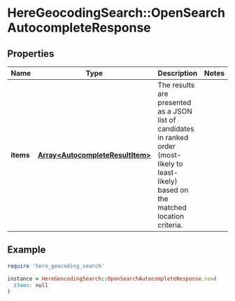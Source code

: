 # HereGeocodingSearch::OpenSearchAutocompleteResponse

## Properties

| Name | Type | Description | Notes |
| ---- | ---- | ----------- | ----- |
| **items** | [**Array&lt;AutocompleteResultItem&gt;**](AutocompleteResultItem.md) | The results are presented as a JSON list of candidates in ranked order (most-likely to least-likely) based on the matched location criteria. |  |

## Example

```ruby
require 'here_geocoding_search'

instance = HereGeocodingSearch::OpenSearchAutocompleteResponse.new(
  items: null
)
```

